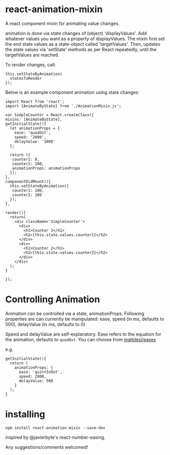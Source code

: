 # react-animation-mixin
A react component mixin for animating value changes.


animation is done via state changes of (object) 'displayValues'.
Add whatever values you want as a property of displayValues.
The mixin first set the end state values as a state-object called 'targetValues'. 
Then, updates the state values via 'setState' methods as per React repeatedly, 
until the targetValues are reached. 

To render changes, call:

```
this.setStateByAnimation(
  statesToRender
});
```



Below is an example component animation using state changes:
```
import React from 'react';
import {AnimateByState} from './AnimationMixin.js';

var SimpleCounter = React.createClass({
mixins: [AnimateByState],
getInitialState(){
  let animationProps = {
    ease: 'quadOut',
    speed: '2000',
    delayValue: '1000'
  };
  
  return ({
   counter1: 0,
   counter2: 200,
   animationProps: animationProps
  });
},
componentDidMount(){
  this.setStateByAnimation({
   counter1: 100,
   counter2: 100
  });
},

render(){
  return(
    <div className='SimpleCounter'>
      <div>
        <h1>Counter 1</h1>
        <h2>{this.state.values.counter1}</h2>
      </div>
      <div>
        <h1>Counter 2</h1>
        <h2>{this.state.values.counter2}</h2>
      </div>
    </div>
  );
}

});

```

# Controlling Animation
Animation can be controlled via a state, animationProps.
Following properties are can currently be manipulated:
  ease,
  speed (in ms, defaults to 500),
  delayValue (in ms, defaults to 0)

Speed and delayValue are self-explanatory.
Ease refers to the equation for the animation, defaults to ```quadOut```. You can choose from
[mattdesl/eases](https://github.com/mattdesl/eases/blob/master/index.js)

e.g.
```
getInitialState(){
  return (
    animationProps: {
      ease: 'quintInOut',
      speed: 2000,
      delayValue: 500
    }
  );
}
```
# installing
```
npm install react-animation-mixin --save-dev
```


inspired by @javierbyte's react-number-easing.

Any suggestions/comments welcomed! 

